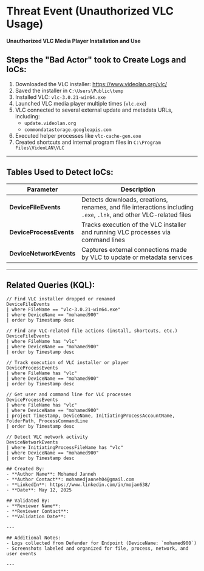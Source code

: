 # Threat Event (Unauthorized VLC Usage)
**Unauthorized VLC Media Player Installation and Use**

## Steps the "Bad Actor" took to Create Logs and IoCs:
1. Downloaded the VLC installer: https://www.videolan.org/vlc/
2. Saved the installer in `C:\Users\Public\temp`
3. Installed VLC: `vlc-3.0.21-win64.exe`
4. Launched VLC media player multiple times (`vlc.exe`)
5. VLC connected to several external update and metadata URLs, including:
   - `update.videolan.org`
   - `commondatastorage.googleapis.com`
6. Executed helper processes like `vlc-cache-gen.exe`
7. Created shortcuts and internal program files in `C:\Program Files\VideoLAN\VLC`

---

## Tables Used to Detect IoCs:
| **Parameter**         | **Description**                                                                                     |
|-----------------------|-----------------------------------------------------------------------------------------------------|
| **DeviceFileEvents**  | Detects downloads, creations, renames, and file interactions including `.exe`, `.lnk`, and other VLC-related files |
| **DeviceProcessEvents** | Tracks execution of the VLC installer and running VLC processes via command lines                 |
| **DeviceNetworkEvents** | Captures external connections made by VLC to update or metadata services                           |

---

## Related Queries (KQL):
```kql
// Find VLC installer dropped or renamed
DeviceFileEvents
| where FileName == "vlc-3.0.21-win64.exe"
| where DeviceName == "mohamed900"
| order by Timestamp desc

// Find any VLC-related file actions (install, shortcuts, etc.)
DeviceFileEvents
| where FileName has "vlc"
| where DeviceName == "mohamed900"
| order by Timestamp desc

// Track execution of VLC installer or player
DeviceProcessEvents
| where FileName has "vlc"
| where DeviceName == "mohamed900"
| order by Timestamp desc

// Get user and command line for VLC processes
DeviceProcessEvents
| where FileName has "vlc"
| where DeviceName == "mohamed900"
| project Timestamp, DeviceName, InitiatingProcessAccountName, FolderPath, ProcessCommandLine
| order by Timestamp desc

// Detect VLC network activity
DeviceNetworkEvents
| where InitiatingProcessFileName has "vlc"
| where DeviceName == "mohamed900"
| order by Timestamp desc

## Created By:
- **Author Name**: Mohamed Janneh  
- **Author Contact**: mohamedjanneh04@gmail.com  
- **LinkedIn**: https://www.linkedin.com/in/mojan638/  
- **Date**: May 12, 2025

## Validated By:
- **Reviewer Name**:  
- **Reviewer Contact**:  
- **Validation Date**:  

---

## Additional Notes:
- Logs collected from Defender for Endpoint (DeviceName: `mohamed900`)
- Screenshots labeled and organized for file, process, network, and user events

---

